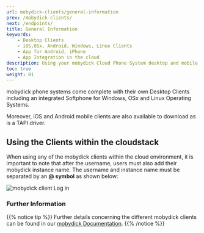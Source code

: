 ```yaml
---
url: mobydick-clients/general-information
prev: /mobydick-clients/
next: /endpoints/
title: General Information
keywords:
    - Desktop Clients
    - iOS,OSx, Android, Windows, Linux Clients
    - App for Android, iPhone
    - App Integration in the cloud
description: Using your mobydick Cloud Phone System desktop and mobile clients.
toc: true
weight: 01
---
```


mobydick phone systems come complete with their own Desktop Clients including an integrated Softphone for Windows, OSx and Linux Operating Systems.

Moreover, iOS and Android mobile clients are also available to download as is a TAPI driver.

## Using the Clients within the cloudstack

When using any of the mobydick clients within the cloud environment, it is important to note that after the username, users must also add their mobydick instance name. The username and instance name must be separated by an **@ symbol** as shown below:

![mobydick client Log in](/mobydick_client_logon.png?weight=500px)

### Further Information

{{% notice tip %}}
Further details concerning the different mobydick clients can be found in our [mobydick Documentation](https://www.pascom.net/en/documentation/).
{{% /notice %}}

